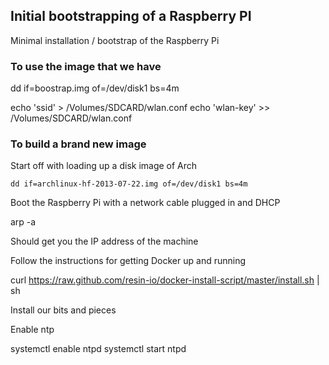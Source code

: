## Initial bootstrapping of a Raspberry PI ##

Minimal installation / bootstrap of the Raspberry Pi

### To use the image that we have ###

   dd if=boostrap.img of=/dev/disk1 bs=4m

   echo 'ssid' > /Volumes/SDCARD/wlan.conf
   echo 'wlan-key' >> /Volumes/SDCARD/wlan.conf


### To build a brand new image ###

Start off with loading up a disk image of Arch

    dd if=archlinux-hf-2013-07-22.img of=/dev/disk1 bs=4m

Boot the Raspberry Pi with a network cable plugged in and DHCP

   arp -a

Should get you the IP address of the machine

Follow the instructions for getting Docker up and running

   curl https://raw.github.com/resin-io/docker-install-script/master/install.sh | sh

Install our bits and pieces

Enable ntp

   systemctl enable ntpd
   systemctl start ntpd
